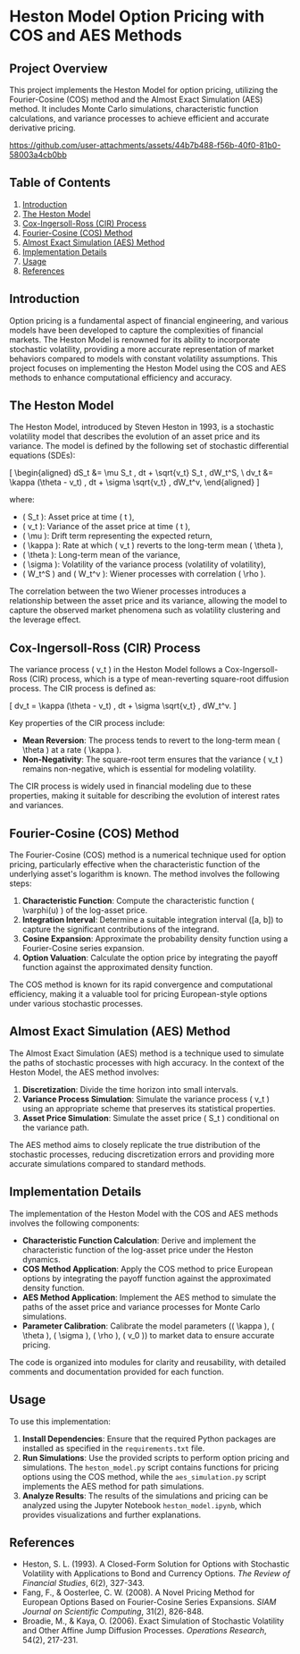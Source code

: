 # Heston Model Option Pricing with COS and AES Methods

## Project Overview

This project implements the Heston Model for option pricing, utilizing the Fourier-Cosine (COS) method and the Almost Exact Simulation (AES) method. It includes Monte Carlo simulations, characteristic function calculations, and variance processes to achieve efficient and accurate derivative pricing.


https://github.com/user-attachments/assets/44b7b488-f56b-40f0-81b0-58003a4cb0bb


## Table of Contents

1. [Introduction](#introduction)
2. [The Heston Model](#the-heston-model)
3. [Cox-Ingersoll-Ross (CIR) Process](#cox-ingersoll-ross-cir-process)
4. [Fourier-Cosine (COS) Method](#fourier-cosine-cos-method)
5. [Almost Exact Simulation (AES) Method](#almost-exact-simulation-aes-method)
6. [Implementation Details](#implementation-details)
7. [Usage](#usage)
8. [References](#references)

## Introduction

Option pricing is a fundamental aspect of financial engineering, and various models have been developed to capture the complexities of financial markets. The Heston Model is renowned for its ability to incorporate stochastic volatility, providing a more accurate representation of market behaviors compared to models with constant volatility assumptions. This project focuses on implementing the Heston Model using the COS and AES methods to enhance computational efficiency and accuracy.

## The Heston Model

The Heston Model, introduced by Steven Heston in 1993, is a stochastic volatility model that describes the evolution of an asset price and its variance. The model is defined by the following set of stochastic differential equations (SDEs):

\[
\begin{aligned}
dS_t &= \mu S_t \, dt + \sqrt{v_t} S_t \, dW_t^S, \\
dv_t &= \kappa (\theta - v_t) \, dt + \sigma \sqrt{v_t} \, dW_t^v,
\end{aligned}
\]

where:

- \( S_t \): Asset price at time \( t \),
- \( v_t \): Variance of the asset price at time \( t \),
- \( \mu \): Drift term representing the expected return,
- \( \kappa \): Rate at which \( v_t \) reverts to the long-term mean \( \theta \),
- \( \theta \): Long-term mean of the variance,
- \( \sigma \): Volatility of the variance process (volatility of volatility),
- \( W_t^S \) and \( W_t^v \): Wiener processes with correlation \( \rho \).

The correlation between the two Wiener processes introduces a relationship between the asset price and its variance, allowing the model to capture the observed market phenomena such as volatility clustering and the leverage effect.

## Cox-Ingersoll-Ross (CIR) Process

The variance process \( v_t \) in the Heston Model follows a Cox-Ingersoll-Ross (CIR) process, which is a type of mean-reverting square-root diffusion process. The CIR process is defined as:

\[
dv_t = \kappa (\theta - v_t) \, dt + \sigma \sqrt{v_t} \, dW_t^v.
\]

Key properties of the CIR process include:

- **Mean Reversion**: The process tends to revert to the long-term mean \( \theta \) at a rate \( \kappa \).
- **Non-Negativity**: The square-root term ensures that the variance \( v_t \) remains non-negative, which is essential for modeling volatility.

The CIR process is widely used in financial modeling due to these properties, making it suitable for describing the evolution of interest rates and variances.

## Fourier-Cosine (COS) Method

The Fourier-Cosine (COS) method is a numerical technique used for option pricing, particularly effective when the characteristic function of the underlying asset's logarithm is known. The method involves the following steps:

1. **Characteristic Function**: Compute the characteristic function \( \varphi(u) \) of the log-asset price.
2. **Integration Interval**: Determine a suitable integration interval \([a, b]\) to capture the significant contributions of the integrand.
3. **Cosine Expansion**: Approximate the probability density function using a Fourier-Cosine series expansion.
4. **Option Valuation**: Calculate the option price by integrating the payoff function against the approximated density function.

The COS method is known for its rapid convergence and computational efficiency, making it a valuable tool for pricing European-style options under various stochastic processes.

## Almost Exact Simulation (AES) Method

The Almost Exact Simulation (AES) method is a technique used to simulate the paths of stochastic processes with high accuracy. In the context of the Heston Model, the AES method involves:

1. **Discretization**: Divide the time horizon into small intervals.
2. **Variance Process Simulation**: Simulate the variance process \( v_t \) using an appropriate scheme that preserves its statistical properties.
3. **Asset Price Simulation**: Simulate the asset price \( S_t \) conditional on the variance path.

The AES method aims to closely replicate the true distribution of the stochastic processes, reducing discretization errors and providing more accurate simulations compared to standard methods.

## Implementation Details

The implementation of the Heston Model with the COS and AES methods involves the following components:

- **Characteristic Function Calculation**: Derive and implement the characteristic function of the log-asset price under the Heston dynamics.
- **COS Method Application**: Apply the COS method to price European options by integrating the payoff function against the approximated density function.
- **AES Method Application**: Implement the AES method to simulate the paths of the asset price and variance processes for Monte Carlo simulations.
- **Parameter Calibration**: Calibrate the model parameters (\( \kappa \), \( \theta \), \( \sigma \), \( \rho \), \( v_0 \)) to market data to ensure accurate pricing.

The code is organized into modules for clarity and reusability, with detailed comments and documentation provided for each function.

## Usage

To use this implementation:

1. **Install Dependencies**: Ensure that the required Python packages are installed as specified in the `requirements.txt` file.
2. **Run Simulations**: Use the provided scripts to perform option pricing and simulations. The `heston_model.py` script contains functions for pricing options using the COS method, while the `aes_simulation.py` script implements the AES method for path simulations.
3. **Analyze Results**: The results of the simulations and pricing can be analyzed using the Jupyter Notebook `heston_model.ipynb`, which provides visualizations and further explanations.

## References

- Heston, S. L. (1993). A Closed-Form Solution for Options with Stochastic Volatility with Applications to Bond and Currency Options. *The Review of Financial Studies*, 6(2), 327-343.
- Fang, F., & Oosterlee, C. W. (2008). A Novel Pricing Method for European Options Based on Fourier-Cosine Series Expansions. *SIAM Journal on Scientific Computing*, 31(2), 826-848.
- Broadie, M., & Kaya, O. (2006). Exact Simulation of Stochastic Volatility and Other Affine Jump Diffusion Processes. *Operations Research*, 54(2), 217-231.

 
